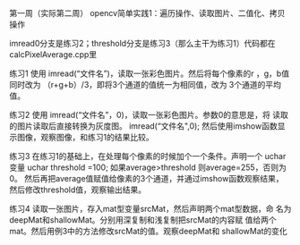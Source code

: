 第一周（实际第二周）  opencv简单实践1：遍历操作、读取图片、二值化、拷贝操作
 
 
imread0分支是练习2；threshold分支是练习3（那么主干为练习1）代码都在calcPixelAverage.cpp里


练习1
使用 imread(“文件名”)，读取一张彩色图片。然后将每个像素的r ，g，b值同时改为 （r+g+b）/3，即将3个通道的值统一为相同值，改为
3个通道的平均值。

练习2
使用 imread(“文件名”，0)，读取一张彩色图片。参数0的意思是，将
读取的图片读取后直接转换为灰度图。
imread(“文件名",0);
然后使用imshow函数显示图像，观察图像，和练习1的结果比较。

练习3
在练习1的基础上，在处理每个像素的时候加个一个条件。声明一个
uchar变量
uchar threshold =100;
如果average>threshold 则average=255，否则为0。
然后再把average值赋值给像素的3个通道，并通过imshow函数观察结果，
然后修改threshold值，观察输出结果。

练习4
读取一张图片，存入mat型变量srcMat，然后声明两个mat型数据，命
名为deepMat和shallowMat。分别用深复制和浅复制把srcMat的内容赋
值给两个mat。然后用例3中的方法修改srcMat的值。观察deepMat和
shallowMat的变化

